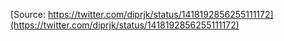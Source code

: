 [Source: https://twitter.com/diprjk/status/1418192856255111172](https://twitter.com/diprjk/status/1418192856255111172)